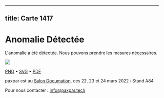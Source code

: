 
---
title: Carte 1417
---

# Anomalie Détectée

L'anomalie a été détectée. Nous pouvons prendre les mesures nécessaires.


![](https://media.paxpar.tech/ludi/card_1417_recto.png)

[PNG](https://media.paxpar.tech/ludi/card_1417_recto.png) • [SVG](https://media.paxpar.tech/ludi/card_1417_recto.svg) • [PDF](https://media.paxpar.tech/ludi/card_1417_recto.pdf)

paxpar est au [Salon Documation](https://www.documation.fr/info_societe/527/paxpartech.html), ces 22, 23 et 24 mars 2022 : Stand A84.

Pour nous contacter : info@paxpar.tech


